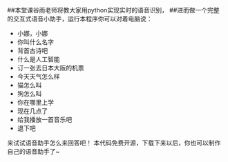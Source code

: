 ##本堂课谷雨老师将教大家用python实现实时的语音识别，
##进而做一个完整的交互式语音小助手，运行本程序你可以对着电脑说：

- 小娜，小娜
- 你叫什么名字
- 背首古诗吧
- 什么是人工智能
- 订一张去日本大阪的机票
- 今天天气怎么样
- 猫怎么叫
- 狗怎么叫
- 你在哪里上学
- 现在几点了
- 给我播放一首音乐吧
- 退下吧

来试试语音助手怎么来回答吧！
本代码免费开源，下载下来以后，你也可以制作自己的语音助手了~
